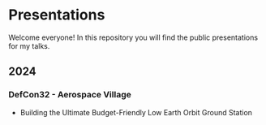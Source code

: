 # Presentations

Welcome everyone! In this repository you will find the public presentations for my talks. 

## 2024

### DefCon32 - Aerospace Village
- Building the Ultimate Budget-Friendly Low Earth Orbit Ground Station
